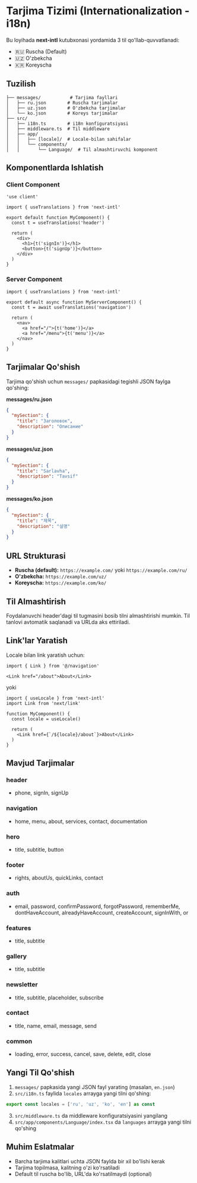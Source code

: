 # Tarjima Tizimi (Internationalization - i18n)

Bu loyihada **next-intl** kutubxonasi yordamida 3 til qo'llab-quvvatlanadi:
- 🇷🇺 Ruscha (Default)
- 🇺🇿 O'zbekcha
- 🇰🇷 Koreyscha

## Tuzilish

```
├── messages/           # Tarjima fayllari
│   ├── ru.json        # Ruscha tarjimalar
│   ├── uz.json        # O'zbekcha tarjimalar
│   └── ko.json        # Koreys tarjimalar
├── src/
│   ├── i18n.ts        # i18n konfiguratsiyasi
│   ├── middleware.ts  # Til middleware
│   ├── app/
│   │   ├── [locale]/  # Locale-bilan sahifalar
│   │   └── components/
│   │       └── Language/  # Til almashtiruvchi komponent
```

## Komponentlarda Ishlatish

### Client Component

```tsx
'use client'

import { useTranslations } from 'next-intl'

export default function MyComponent() {
  const t = useTranslations('header')
  
  return (
    <div>
      <h1>{t('signIn')}</h1>
      <button>{t('signUp')}</button>
    </div>
  )
}
```

### Server Component

```tsx
import { useTranslations } from 'next-intl'

export default async function MyServerComponent() {
  const t = await useTranslations('navigation')
  
  return (
    <nav>
      <a href="/">{t('home')}</a>
      <a href="/menu">{t('menu')}</a>
    </nav>
  )
}
```

## Tarjimalar Qo'shish

Tarjima qo'shish uchun `messages/` papkasidagi tegishli JSON faylga qo'shing:

**messages/ru.json**
```json
{
  "mySection": {
    "title": "Заголовок",
    "description": "Описание"
  }
}
```

**messages/uz.json**
```json
{
  "mySection": {
    "title": "Sarlavha",
    "description": "Tavsif"
  }
}
```

**messages/ko.json**
```json
{
  "mySection": {
    "title": "제목",
    "description": "설명"
  }
}
```

## URL Strukturasi

- **Ruscha (default):** `https://example.com/` yoki `https://example.com/ru/`
- **O'zbekcha:** `https://example.com/uz/`
- **Koreyscha:** `https://example.com/ko/`

## Til Almashtirish

Foydalanuvchi header'dagi til tugmasini bosib tilni almashtirishi mumkin. Til tanlovi avtomatik saqlanadi va URLda aks ettiriladi.

## Link'lar Yaratish

Locale bilan link yaratish uchun:

```tsx
import { Link } from '@/navigation'

<Link href="/about">About</Link>
```

yoki

```tsx
import { useLocale } from 'next-intl'
import Link from 'next/link'

function MyComponent() {
  const locale = useLocale()
  
  return (
    <Link href={`/${locale}/about`}>About</Link>
  )
}
```

## Mavjud Tarjimalar

### header
- phone, signIn, signUp

### navigation
- home, menu, about, services, contact, documentation

### hero
- title, subtitle, button

### footer
- rights, aboutUs, quickLinks, contact

### auth
- email, password, confirmPassword, forgotPassword, rememberMe, dontHaveAccount, alreadyHaveAccount, createAccount, signInWith, or

### features
- title, subtitle

### gallery
- title, subtitle

### newsletter
- title, subtitle, placeholder, subscribe

### contact
- title, name, email, message, send

### common
- loading, error, success, cancel, save, delete, edit, close

## Yangi Til Qo'shish

1. `messages/` papkasida yangi JSON fayl yarating (masalan, `en.json`)
2. `src/i18n.ts` faylida `locales` arrayga yangi tilni qo'shing:
```typescript
export const locales = ['ru', 'uz', 'ko', 'en'] as const
```
3. `src/middleware.ts` da middleware konfiguratsiyasini yangilang
4. `src/app/components/Language/index.tsx` da `languages` arrayga yangi tilni qo'shing

## Muhim Eslatmalar

- Barcha tarjima kalitlari uchta JSON faylda bir xil bo'lishi kerak
- Tarjima topilmasa, kalitning o'zi ko'rsatiladi
- Default til ruscha bo'lib, URL'da ko'rsatilmaydi (optional)

